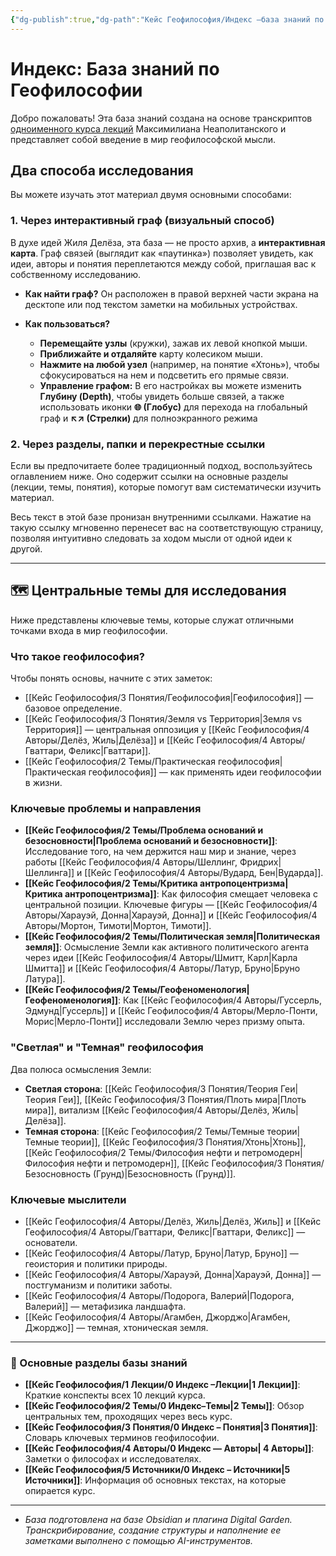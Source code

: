 ```yaml
---
{"dg-publish":true,"dg-path":"Кейс Геофилософия/Индекс –база знаний по Геофилософии","permalink":"/kejs-geofilosofiya/indeks-baza-znanij-po-geofilosofii/","hideInGraph":true,"pinned":true}
---
```



# **Индекс: База знаний по Геофилософии**

Добро пожаловать! Эта база знаний создана на основе транскриптов [одноименного курса лекций](https://www.youtube.com/watch?v=sZ5y-9kIbDw&list=PLUzCBwHhuhXG8TIfQFfTxn4pGj1stdJAJ) Максимилиана Неаполитанского и представляет собой введение в мир геофилософской мысли.

## Два способа исследования

Вы можете изучать этот материал двумя основными способами:

### **1. Через интерактивный граф (визуальный способ)**

В духе идей Жиля Делёза, эта база — не просто архив, а **интерактивная карта**. Граф связей (выглядит как «паутинка») позволяет увидеть, как идеи, авторы и понятия переплетаются между собой, приглашая вас к собственному исследованию.

- **Как найти граф?** Он расположен в правой верхней части экрана на десктопе или под текстом заметки на мобильных устройствах.
    
- **Как пользоваться?**
    - **Перемещайте узлы** (кружки), зажав их левой кнопкой мыши.
    - **Приближайте и отдаляйте** карту колесиком мыши.
    - **Нажмите на любой узел** (например, на понятие «Хтонь»), чтобы сфокусироваться на нем и подсветить его прямые связи.
	- **Управление графом:** В его настройках вы можете изменить **Глубину (Depth)**, чтобы увидеть больше связей, а также использовать иконки **🌐 (Глобус)** для перехода на глобальный граф и **↖↗ (Стрелки)** для полноэкранного режима
        

### **2. Через разделы, папки и перекрестные ссылки**

Если вы предпочитаете более традиционный подход, воспользуйтесь оглавлением ниже. Оно содержит ссылки на основные разделы (лекции, темы, понятия), которые помогут вам систематически изучить материал.

Весь текст в этой базе пронизан внутренними ссылками. Нажатие на такую ссылку мгновенно перенесет вас на соответствующую страницу, позволяя интуитивно следовать за ходом мысли от одной идеи к другой.


---

## **🗺️ Центральные темы для исследования**

Ниже представлены ключевые темы, которые служат отличными точками входа в мир геофилософии.

### **Что такое геофилософия?**

Чтобы понять основы, начните с этих заметок:

- [[Кейс Геофилософия/3 Понятия/Геофилософия\|Геофилософия]] — базовое определение.
- [[Кейс Геофилософия/3 Понятия/Земля vs Территория\|Земля vs Территория]] — центральная оппозиция у [[Кейс Геофилософия/4 Авторы/Делёз, Жиль\|Делёза]] и [[Кейс Геофилософия/4 Авторы/Гваттари, Феликс\|Гваттари]].
- [[Кейс Геофилософия/2 Темы/Практическая геофилософия\|Практическая геофилософия]] — как применять идеи геофилософии в жизни.
    
### **Ключевые проблемы и направления**

- **[[Кейс Геофилософия/2 Темы/Проблема оснований и безосновности\|Проблема оснований и безосновности]]**: Исследование того, на чем держится наш мир и знание, через работы [[Кейс Геофилософия/4 Авторы/Шеллинг, Фридрих\|Шеллинга]] и [[Кейс Геофилософия/4 Авторы/Вудард, Бен\|Вударда]].
- **[[Кейс Геофилософия/2 Темы/Критика антропоцентризма\|Критика антропоцентризма]]**: Как философия смещает человека с центральной позиции. Ключевые фигуры — [[Кейс Геофилософия/4 Авторы/Харауэй, Донна\|Харауэй, Донна]] и [[Кейс Геофилософия/4 Авторы/Мортон, Тимоти\|Мортон, Тимоти]].
- **[[Кейс Геофилософия/2 Темы/Политическая земля\|Политическая земля]]**: Осмысление Земли как активного политического агента через идеи [[Кейс Геофилософия/4 Авторы/Шмитт, Карл\|Карла Шмитта]] и [[Кейс Геофилософия/4 Авторы/Латур, Бруно\|Бруно Латура]].
- **[[Кейс Геофилософия/2 Темы/Геофеноменология\|Геофеноменология]]**: Как [[Кейс Геофилософия/4 Авторы/Гуссерль, Эдмунд\|Гуссерль]] и [[Кейс Геофилософия/4 Авторы/Мерло-Понти, Морис\|Мерло-Понти]] исследовали Землю через призму опыта.
### **"Светлая" и "Темная" геофилософия**

Два полюса осмысления Земли:

- **Светлая сторона**: [[Кейс Геофилософия/3 Понятия/Теория Геи\|Теория Геи]], [[Кейс Геофилософия/3 Понятия/Плоть мира\|Плоть мира]], витализм [[Кейс Геофилософия/4 Авторы/Делёз, Жиль\|Делёза]].
- **Темная сторона**: [[Кейс Геофилософия/2 Темы/Темные теории\|Темные теории]], [[Кейс Геофилософия/3 Понятия/Хтонь\|Хтонь]], [[Кейс Геофилософия/2 Темы/Философия нефти и петромодерн\|Философия нефти и петромодерн]], [[Кейс Геофилософия/3 Понятия/Безосновность (Грунд)\|Безосновность (Грунд)]].
### **Ключевые мыслители**

- [[Кейс Геофилософия/4 Авторы/Делёз, Жиль\|Делёз, Жиль]] и [[Кейс Геофилософия/4 Авторы/Гваттари, Феликс\|Гваттари, Феликс]] — основатели.
- [[Кейс Геофилософия/4 Авторы/Латур, Бруно\|Латур, Бруно]] — геоистория и политики природы.
- [[Кейс Геофилософия/4 Авторы/Харауэй, Донна\|Харауэй, Донна]] — постгуманизм и политики заботы.
- [[Кейс Геофилософия/4 Авторы/Подорога, Валерий\|Подорога, Валерий]] — метафизика ландшафта.
- [[Кейс Геофилософия/4 Авторы/Агамбен, Джорджо\|Агамбен, Джорджо]] — темная, хтоническая земля.
    
---

### **🧭 Основные разделы базы знаний**

- **[[Кейс Геофилософия/1 Лекции/0 Индекс –Лекции\|1 Лекции]]**: Краткие конспекты всех 10 лекций курса.
- **[[Кейс Геофилософия/2 Темы/0 Индекс–Темы\|2 Темы]]**: Обзор центральных тем, проходящих через весь курс.
- **[[Кейс Геофилософия/3 Понятия/0 Индекс – Понятия\|3 Понятия]]**: Словарь ключевых терминов геофилософии.
- **[[Кейс Геофилософия/4 Авторы/0 Индекс — Авторы\| 4 Авторы]]**: Заметки о философах и исследователях.
- **[[Кейс Геофилософия/5 Источники/0 Индекс – Источники\|5 Источники]]**: Информация об основных текстах, на которые опирается курс.
    

---

- _База подготовлена на базе Obsidian и плагина Digital Garden. Транскрибирование, создание структуры  и наполнение ее заметками выполнено с помощью AI-инструментов._